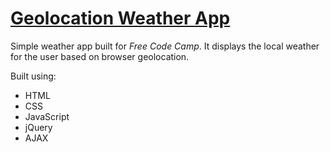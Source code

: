 # [Geolocation Weather App](https://leoreeves.github.io/projects/geolocation-weather-app/)

Simple weather app built for _Free Code Camp_. It displays the local weather for the user based on browser geolocation.

Built using:

- HTML
- CSS
- JavaScript
- jQuery
- AJAX
